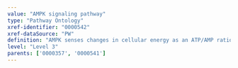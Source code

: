 ```yaml
---
value: "AMPK signaling pathway"
type: "Pathway Ontology"
xref-identifier: "0000542"
xref-dataSource: "PW"
definition: "AMPK senses changes in cellular energy as an ATP/AMP ratio. AMP binding allosterically activates AMPK; subsequent phosphorylation events lead to repression of energy consuming pathways. One target of AMPK is the mTOR signaling pathway. AMPK activates the inhibitory Tsc2 while inhibiting the mTorc1 complex."
level: "Level 3"
parents: ['0000357', '0000541']
---
```


